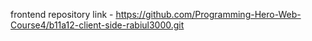 frontend repository link - https://github.com/Programming-Hero-Web-Course4/b11a12-client-side-rabiul3000.git